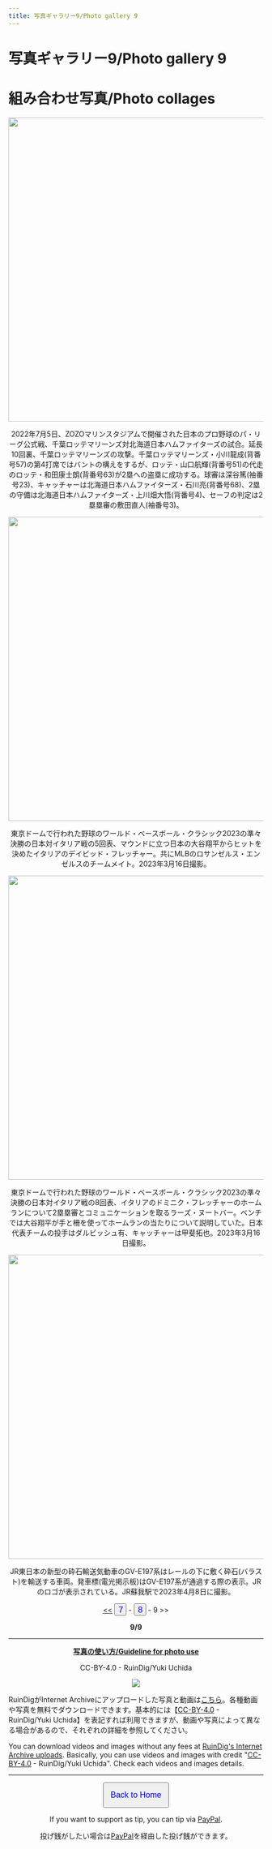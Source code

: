 ```yaml
---
title: 写真ギャラリー9/Photo gallery 9
---
```


# 写真ギャラリー9/Photo gallery 9

# 組み合わせ写真/Photo collages

<div style="text-align: center;">
<img src="https://user-images.githubusercontent.com/20723919/236242223-1969f6de-fe1d-4734-9ee2-4543ab4b9d15.jpg" width="600"><p>2022年7月5日、ZOZOマリンスタジアムで開催された日本のプロ野球のパ・リーグ公式戦、千葉ロッテマリーンズ対北海道日本ハムファイターズの試合。延長10回裏、千葉ロッテマリーンズの攻撃。千葉ロッテマリーンズ・小川龍成(背番号57)の第4打席ではバントの構えをするが、ロッテ・山口航輝(背番号51)の代走のロッテ・和田康士朗(背番号63)が2塁への盗塁に成功する。球審は深谷篤(袖番号23)、キャッチャーは北海道日本ハムファイターズ・石川亮(背番号68)、2塁の守備は北海道日本ハムファイターズ・上川畑大悟(背番号4)、セーフの判定は2塁塁審の敷田直人(袖番号3)。</p>
</div>

<div style="text-align: center;">
<img src="https://user-images.githubusercontent.com/20723919/236242236-636b78eb-41bf-4e07-b5b3-345446e15687.jpg" width="600"><p>東京ドームで行われた野球のワールド・ベースボール・クラシック2023の準々決勝の日本対イタリア戦の5回表、マウンドに立つ日本の大谷翔平からヒットを決めたイタリアのデイビッド・フレッチャー。共にMLBのロサンゼルス・エンゼルスのチームメイト。2023年3月16日撮影。</p>
</div>

<div style="text-align: center;">
<img src="https://user-images.githubusercontent.com/20723919/236242245-03b38d82-452d-4083-bc76-b85a164fbd52.jpg" width="600"><p>東京ドームで行われた野球のワールド・ベースボール・クラシック2023の準々決勝の日本対イタリア戦の8回表、イタリアのドミニク・フレッチャーのホームランについて2塁塁審とコミュニケーションを取るラーズ・ヌートバー。ベンチでは大谷翔平が手と柵を使ってホームランの当たりについて説明していた。日本代表チームの投手はダルビッシュ有、キャッチャーは甲斐拓也。2023年3月16日撮影。</p>
</div>

<div style="text-align: center;">
<img src="https://user-images.githubusercontent.com/20723919/236262259-27c262a4-db83-4fee-9def-3e448a98e2e9.jpg" width="600"><p> JR東日本の新型の砕石輸送気動車のGV-E197系はレールの下に敷く砕石(バラスト)を輸送する車両。発車標(電光掲示板)はGV-E197系が通過する際の表示。JRのロゴが表示されている。JR蘇我駅で2023年4月8日に撮影。</p>
</div>

<div style="text-align:center;"><p><a href="https://ruindig.github.io/pages/photo-gallery-1"><<</a> <a href="https://ruindig.github.io/pages/photo-gallery-7"><button style="width:24px; height:24px; text-align:center;"><span style="color:blue; font-size:17px;">7</span></button></a> - <a href="https://ruindig.github.io/pages/photo-gallery-8"><button style="width:24px; height:24px; text-align:center;"><span style="color:blue; font-size:17px;">8</span></button></a> - 9 >></p></div>

<div style="text-align: center;"><p><strong>9/9</strong></p></div>

<hr>

<div style="text-align: center;"><p><a href="https://ruindig.github.io/pages/guide-photo-video"><strong>写真の使い方/Guideline for photo use</strong></a></p></div>

<div style="text-align: center;"><p>CC-BY-4.0 - RuinDig/Yuki Uchida</p></div>

<div style="text-align: center;"><a href="https://creativecommons.org/licenses/by/4.0/deed.ja"><img src="https://user-images.githubusercontent.com/20723919/145936543-577c7705-90e2-4d56-ad5d-26b0fbcea02d.png"></a></div>

<p>RuinDigがInternet Archiveにアップロードした写真と動画は<a href="https://archive.org/details/@ruindig?and[]=creator%3A%22ruindig%2Fyuki+uchida%22&sort=-date&and[]=mediatype%3A%22image%22&and[]=mediatype%3A%22movies%22">こちら</a>。各種動画や写真を無料でダウンロードできます。基本的には【<a href="https://creativecommons.org/licenses/by/4.0/deed.ja">CC-BY-4.0</a> - RuinDig/Yuki Uchida】を表記すれば利用できますが、動画や写真によって異なる場合があるので、それぞれの詳細を参照してください。</p>

<p>You can download videos and images without any fees at <a href="https://archive.org/details/@ruindig?and[]=creator%3A%22ruindig%2Fyuki+uchida%22&sort=-date&and[]=mediatype%3A%22image%22&and[]=mediatype%3A%22movies%22">RuinDig's Internet Archive uploads</a>. Basically, you can use videos and images with credit "<a href="https://creativecommons.org/licenses/by/4.0/">CC-BY-4.0</a> - RuinDig/Yuki Uchida". Check each videos and images details.</p>

<hr>

<div style="text-align:center"><p><a href="https://ruindig.github.io"><button style="width:130px; height:50px;"><span style="color:blue; font-size:16px;">Back to Home</span></button></a></p></div>

<div style="text-align:center"><p>If you want to support as tip, you can tip via <a href="https://paypal.me/ruindig/500">PayPal</a>.</p></div>

<div style="text-align:center"><p>投げ銭がしたい場合は<a href="https://paypal.me/ruindig/500">PayPal</a>を経由した投げ銭ができます。</p></div>

<script src="https://codoc.jp/js/cms.js" data-css="blue" data-usercode="c9TQJjS1dA" charset="UTF-8" defer></script><div id="codoc-entry-8FY1GS5i0A" class="codoc-entries" data-without-body="1" data-support-button-text="RuinDigに100円から投げ銭/Tip from 100JPY" data-show-like="0" data-show-about-codoc="0" data-support-message="よろしければここから投げ銭ができます。ブログと写真と動画の活力になります。Tip here will be energy for blog, photos and videos."></div>
